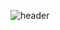 ![header](https://capsule-render.vercel.app/api?type=transparent&color=auto&height=300&section=header&text=ALLQ&fontSize=80)
